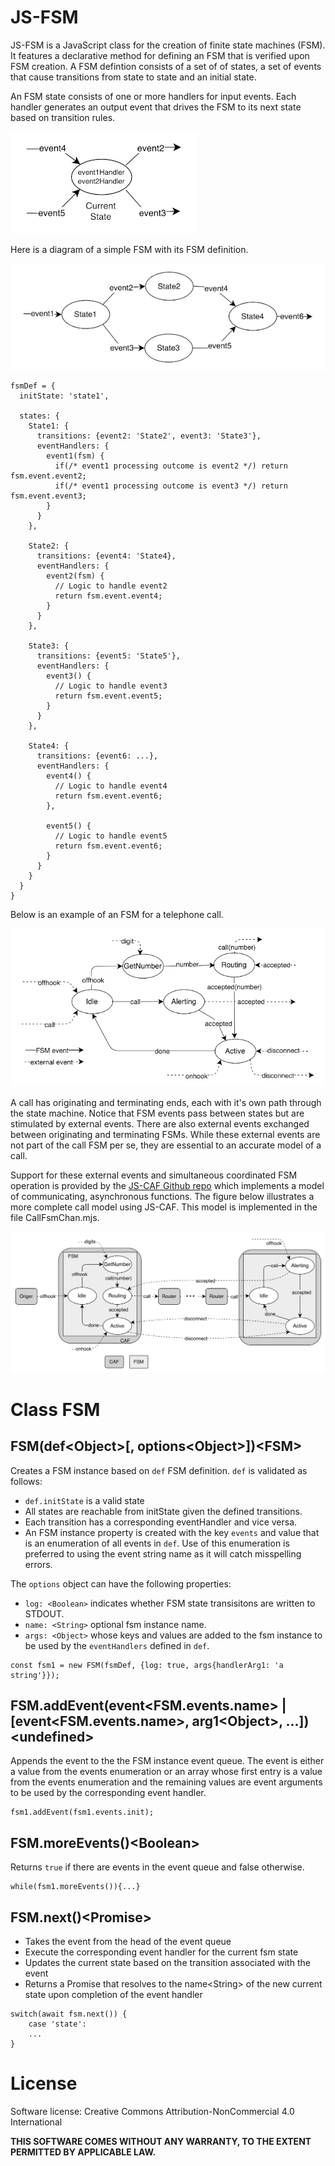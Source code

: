 # JS-FSM

JS-FSM is a JavaScript class for the creation of finite state machines (FSM). It features a declarative method for defining an FSM that is verified upon FSM creation. A FSM defintion consists of a set of of states, a set of events that cause transitions from state to state and an initial state.

An FSM state consists of one or more handlers for input events. Each handler generates an output event that drives the FSM to its next state based on transition rules.

![](State-300px.png)

Here is a diagram of a simple FSM with its FSM definition.

![](FSM-600px.png)

```
fsmDef = {
  initState: 'state1',

  states: {
    State1: {
      transitions: {event2: 'State2', event3: 'State3'},
      eventHandlers: {
        event1(fsm) {
          if(/* event1 processing outcome is event2 */) return fsm.event.event2;
          if(/* event1 processing outcome is event3 */) return fsm.event.event3;
        }
      }
    },

    State2: {
      transitions: {event4: 'State4},
      eventHandlers: {
        event2(fsm) {
          // Logic to handle event2
          return fsm.event.event4;
        }
      }
    },

    State3: {
      transitions: {event5: 'State5'},
      eventHandlers: {
        event3() {
          // Logic to handle event3
          return fsm.event.event5;
        }
      }
    },

    State4: {
      transitions: {event6: ...},
      eventHandlers: {
        event4() {
          // Logic to handle event4
          return fsm.event.event6;
        },

        event5() {
          // Logic to handle event5
          return fsm.event.event6;
        }
      }
    }
  }
}
```

Below is an example of an FSM for a telephone call. 

![](CallFSM-700px.png)

A call has originating and terminating ends, each with it's own path through the state machine. Notice that FSM events pass between states but are stimulated by external events. There are also external events exchanged between originating and terminating FSMs. While these external events are not part of the call FSM per se, they are essential to an accurate model of a call.

Support for these external events and simultaneous coordinated FSM operation is provided by the [JS-CAF Github repo](https://github.com/boblund/js-caf) which implements a model of communicating, asynchronous functions. The figure below illustrates a more complete call model using JS-CAF. This model is implemented in the file CallFsmChan.mjs.

![](CallCAF.png)

# Class FSM

## FSM(def\<Object\>[, options\<Object\>])\<FSM\>

Creates a FSM instance based on ```def``` FSM definition. ```def``` is validated as follows:

- ```def.initState``` is a valid state
- All states are reachable from initState given the defined transitions.
- Each transition has a corresponding eventHandler and vice versa.
- An FSM instance property is created with the key ```events``` and value that is an enumeration of all events in ```def```. Use of this enumeration is preferred to using the event string name as it will catch misspelling errors.

The ```options``` object can have the following properties:
- ```log: <Boolean>``` indicates whether FSM state transisitons are written to STDOUT.
- ```name: <String>``` optional fsm instance name.
- ```args: <Object>``` whose keys and values are added to the fsm instance to be used by the ```eventHandlers``` defined in ```def```.

```
const fsm1 = new FSM(fsmDef, {log: true, args{handlerArg1: 'a string'}});
```

## FSM.addEvent(event\<FSM.events.name\> | [event\<FSM.events.name\>, arg1\<Object\>, ...])\<undefined\>

Appends the event to the the FSM instance event queue. The event is either a value from the events enumeration or an array whose first entry is a value from the events enumeration and the remaining values are event arguments to be used by the corresponding event handler.

```
fsm1.addEvent(fsm1.events.init);
```

## FSM.moreEvents()\<Boolean\>

Returns ```true``` if there are events in the event queue and false otherwise.

```
while(fsm1.moreEvents()){...}
```

## FSM.next()\<Promise\>

- Takes the event from the head of the event queue
- Execute the corresponding event handler for the current fsm state
- Updates the current state based on the transition associated with the event
- Returns a Promise that resolves to the name\<String\> of the new current state upon completion of the event handler

```
switch(await fsm.next()) {
	case 'state':
	...
}
```

# License

Software license: Creative Commons Attribution-NonCommercial 4.0 International

**THIS SOFTWARE COMES WITHOUT ANY WARRANTY, TO THE EXTENT PERMITTED BY APPLICABLE LAW.**
